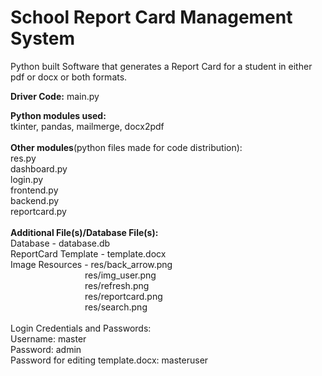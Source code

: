 # School Report Card Management System
Python built Software that generates a Report Card for a student in either pdf or docx or both formats.

<b>Driver Code:</b> main.py

<b>Python modules used:</b><br>
tkinter, pandas, mailmerge, docx2pdf
<br>
<br><b>Other modules</b>(python files made for code distribution):<br>
res.py<br>dashboard.py<br>login.py<br>frontend.py<br>backend.py<br>reportcard.py<br>
<br>
<b>Additional File(s)/Database File(s):</b><br>
Database - database.db<br>
ReportCard Template - template.docx<br>
Image Resources - res/back_arrow.png<br>
&emsp;&emsp;&emsp;&emsp;&emsp;&emsp;&emsp;&emsp;&ensp;res/img_user.png<br>
&emsp;&emsp;&emsp;&emsp;&emsp;&emsp;&emsp;&emsp;&ensp;res/refresh.png<br>
&emsp;&emsp;&emsp;&emsp;&emsp;&emsp;&emsp;&emsp;&ensp;res/reportcard.png<br>
&emsp;&emsp;&emsp;&emsp;&emsp;&emsp;&emsp;&emsp;&ensp;res/search.png<br>
<br>
Login Credentials and Passwords:<br>
Username: master<br>
Password: admin<br>
Password for editing template.docx: masteruser<br>
